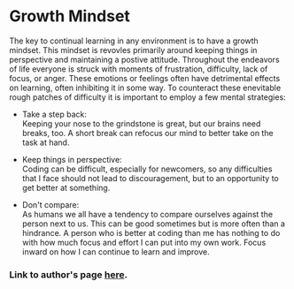 # Growth Mindset

The key to continual learning in any environment is to have a growth mindset. This mindset is revovles primarily around keeping things in perspective and maintaining a postive attitude. Throughout the endeavors of life everyone is struck with moments of frustration, difficulty, lack of focus, or anger. These emotions or feelings often have detrimental effects on learning, often inhibiting it in some way. To counteract these enevitable rough patches of difficulty it is important to employ a few mental strategies:

- Take a step back:  
Keeping your nose to the grindstone is great, but our brains need breaks, too. A short break can refocus our mind to better take on the task at hand.

- Keep things in perspective:  
Coding can be difficult, especially for newcomers, so any difficulties that I face should not lead to discouragement, but to an opportunity to get better at something.

- Don't compare:  
As humans we all have a tendency to compare ourselves against the person next to us. This can be good sometimes but is more often than a hindrance. A person who is better at coding than me has nothing to do with how much focus and effort I can put into my own work. Focus inward on how I can continue to learn and improve.



### Link to author's page [here](https://github.com/Peyton-Cysewski).
